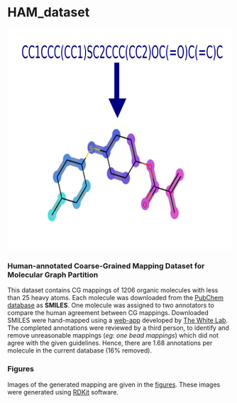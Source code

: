 # HAM_dataset
<p align="center">
  <img src= "/figures/HAM.svg" width="600" height="500">
</p>

### Human-annotated Coarse-Grained Mapping Dataset for Molecular Graph Partition

This dataset contains CG mappings of 1206 organic molecules with less than 25 heavy atoms. Each molecule was downloaded from the [PubChem database](https://pubchem.ncbi.nlm.nih.gov/) as **SMILES**. One molecule was assigned to two annotators to compare the human agreement between CG mappings. Downloaded SMILES  were hand-mapped using a [web-app](http://thewhitelab.org/Apps/cg-map/) developed by [The White Lab](http://thewhitelab.org/). The completed annotations were reviewed by a third person, to identify and remove unreasonable mappings (*eg: one bead mappings*) which did not agree with the given guidelines. Hence, there are 1.68 annotations per molecule in the current database (16\% removed). 


### Figures ###
Images of the generated mapping are given in the [figures](https://github.com/rochesterxugroup/HAM_dataset/tree/master/figures). These images were generated using [RDKit](https://www.rdkit.org/) software.
